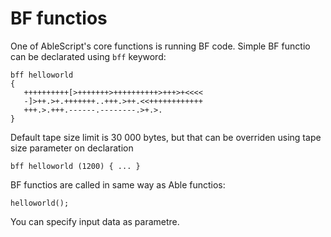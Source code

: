 # BF functios
One of AbleScript's core functions is running BF code. Simple BF functio can be declarated using `bff` keyword:
```ablescript
bff helloworld
{
   ++++++++++[>+++++++>++++++++++>+++>+<<<<
   -]>++.>+.+++++++..+++.>++.<<++++++++++++
   +++.>.+++.------.--------.>+.>.
}
```

Default tape size limit is 30 000 bytes, but that can be overriden using tape size parameter on declaration
```ablescript
bff helloworld (1200) { ... }
```

BF functios are called in same way as Able functios:
```ablescript
helloworld();
```
You can specify input data as parametre.
